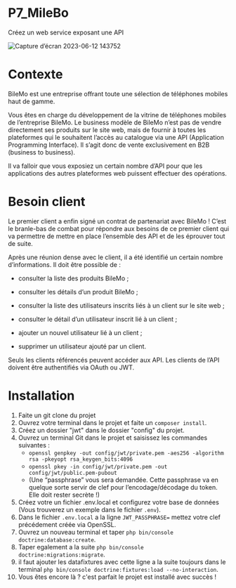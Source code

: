 # P7_MileBo
Créez un web service exposant une API

![Capture d’écran 2023-06-12 143752](https://github.com/Herve-Dev/P7_MileBo/assets/82519929/ea963771-d12a-4d6b-979f-2766694a6f01)

# Contexte 
BileMo est une entreprise offrant toute une sélection de téléphones mobiles haut de gamme.

Vous êtes en charge du développement de la vitrine de téléphones mobiles de l’entreprise BileMo. Le business modèle de BileMo n’est pas de vendre directement ses produits sur le site web, mais de fournir à toutes les plateformes qui le souhaitent l’accès au catalogue via une API (Application Programming Interface). Il s’agit donc de vente exclusivement en B2B (business to business).

Il va falloir que vous exposiez un certain nombre d’API pour que les applications des autres plateformes web puissent effectuer des opérations.

# Besoin client 
Le premier client a enfin signé un contrat de partenariat avec BileMo ! C’est le branle-bas de combat pour répondre aux besoins de ce premier client qui va permettre de mettre en place l’ensemble des API et de les éprouver tout de suite.

 Après une réunion dense avec le client, il a été identifié un certain nombre d’informations. Il doit être possible de :

- consulter la liste des produits BileMo ;

- consulter les détails d’un produit BileMo ;

- consulter la liste des utilisateurs inscrits liés à un client sur le site web ;

- consulter le détail d’un utilisateur inscrit lié à un client ;

- ajouter un nouvel utilisateur lié à un client ;

- supprimer un utilisateur ajouté par un client.

Seuls les clients référencés peuvent accéder aux API. Les clients de l’API doivent être authentifiés via OAuth ou JWT.

# Installation

1. Faite un git clone du projet 
2. Ouvrez votre terminal dans le projet et faite un `composer install`.
3. Créez un dossier "jwt" dans le dossier "config" du projet.
4. Ouvrez un terminal Git dans le projet et saisissez les commandes suivantes :
   - `openssl genpkey -out config/jwt/private.pem -aes256 -algorithm rsa -pkeyopt rsa_keygen_bits:4096`
   - `openssl pkey -in config/jwt/private.pem -out config/jwt/public.pem-pubout`
   - (Une “passphrase” vous sera demandée. Cette passphrase va en quelque sorte servir de clef pour l’encodage/décodage du token. Elle doit rester secrète !)
5. Créez votre un fichier .env.local et configurez votre base de données (Vous trouverez un exemple dans le fichier `.env`). 
6. Dans le fichier `.env.local` a la ligne `JWT_PASSPHRASE=` mettez votre clef précédement créée via OpenSSL.
7. Ouvrez un nouveau terminal et taper `php bin/console doctrine:database:create`.
8. Taper egalement a la suite `php bin/console doctrine:migrations:migrate`. 
9. il faut ajouter les datafixtures avec cette ligne a la suite toujours dans le terminal `php bin/console doctrine:fixtures:load --no-interaction`.    
10. Vous êtes encore là ? c'est parfait le projet est installé avec succès !
